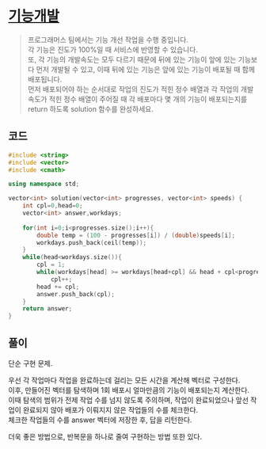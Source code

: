 # [기능개발](https://school.programmers.co.kr/learn/courses/30/lessons/12906)

> 프로그래머스 팀에서는 기능 개선 작업을 수행 중입니다.  
> 각 기능은 진도가 100%일 때 서비스에 반영할 수 있습니다.  
> 또, 각 기능의 개발속도는 모두 다르기 때문에 뒤에 있는 기능이 앞에 있는 기능보다 먼저 개발될 수 있고, 이때 뒤에 있는 기능은 앞에 있는 기능이 배포될 때 함께 배포됩니다.  
> 먼저 배포되어야 하는 순서대로 작업의 진도가 적힌 정수 배열과 각 작업의 개발 속도가 적힌 정수 배열이 주어질 때 각 배포마다 몇 개의 기능이 배포되는지를 return 하도록 solution 함수를 완성하세요.

## 코드

```c++
#include <string>
#include <vector>
#include <cmath>

using namespace std;

vector<int> solution(vector<int> progresses, vector<int> speeds) {
    int cpl=0,head=0;
    vector<int> answer,workdays;
    
    for(int i=0;i<progresses.size();i++){
        double temp = (100 - progresses[i]) / (double)speeds[i];
        workdays.push_back(ceil(temp));
    }
    while(head<workdays.size()){
        cpl = 1;
        while(workdays[head] >= workdays[head+cpl] && head + cpl<progresses.size())
            cpl++;
        head += cpl;
        answer.push_back(cpl);
    }
    return answer;
}
```

## 풀이

단순 구현 문제.

우선 각 작업마다 작업을 완료하는데 걸리는 모든 시간을 계산해 벡터로 구성한다.  
이후, 만들어진 벡터를 탐색하며 1회 배포시 얼마만큼의 기능이 배포되는지 계산한다.  
이때 탐색의 범위가 전제 작업 수를 넘지 않도록 주의하며, 작업이 완료되었으나 앞선 작업이 완료되지 않아 배포가 이뤄지지 않은 작업들의 수를 체크한다.  
체크한 작업들의 수를 answer 벡터에 저장한 후, 답을 리턴한다.  

더욱 좋은 방법으로, 반복문을 하나로 줄여 구현하는 방법 또한 있다.  
